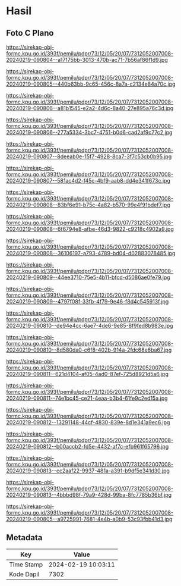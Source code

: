 # Hasil

## Foto C Plano

https://sirekap-obj-formc.kpu.go.id/393f/pemilu/pdpr/73/12/05/20/07/7312052007008-20240219-090804--a17175bb-3013-470b-ac71-7b56af86f1d9.jpg

https://sirekap-obj-formc.kpu.go.id/393f/pemilu/pdpr/73/12/05/20/07/7312052007008-20240219-090805--440b63bb-9c65-456c-8a7a-c2134e84a70c.jpg

https://sirekap-obj-formc.kpu.go.id/393f/pemilu/pdpr/73/12/05/20/07/7312052007008-20240219-090806--a81b1545-e2a2-4d6c-8a40-27e895a76c3d.jpg

https://sirekap-obj-formc.kpu.go.id/393f/pemilu/pdpr/73/12/05/20/07/7312052007008-20240219-090806--277a5334-3bc7-4751-b0d6-cad2af9c77c2.jpg

https://sirekap-obj-formc.kpu.go.id/393f/pemilu/pdpr/73/12/05/20/07/7312052007008-20240219-090807--8deeab0e-15f7-4928-8ca7-3f7c53cb0b95.jpg

https://sirekap-obj-formc.kpu.go.id/393f/pemilu/pdpr/73/12/05/20/07/7312052007008-20240219-090807--581ac4d2-f45c-4bf9-aab8-dd4e341f673c.jpg

https://sirekap-obj-formc.kpu.go.id/393f/pemilu/pdpr/73/12/05/20/07/7312052007008-20240219-090808--83bf6e91-b75c-4a82-b570-99e4f91bdef7.jpg

https://sirekap-obj-formc.kpu.go.id/393f/pemilu/pdpr/73/12/05/20/07/7312052007008-20240219-090808--6f6794e8-afbe-46d3-9822-c9218c4902a9.jpg

https://sirekap-obj-formc.kpu.go.id/393f/pemilu/pdpr/73/12/05/20/07/7312052007008-20240219-090808--36106197-a793-4789-bd04-d02883078485.jpg

https://sirekap-obj-formc.kpu.go.id/393f/pemilu/pdpr/73/12/05/20/07/7312052007008-20240219-090809--44ee3710-75e5-4b11-bfcd-d5086ae0fe79.jpg

https://sirekap-obj-formc.kpu.go.id/393f/pemilu/pdpr/73/12/05/20/07/7312052007008-20240219-090809--4797f08f-33fb-4f79-9e46-f8d4c545913f.jpg

https://sirekap-obj-formc.kpu.go.id/393f/pemilu/pdpr/73/12/05/20/07/7312052007008-20240219-090810--de94e4cc-6ae7-4de6-9e85-8f9fed8b983e.jpg

https://sirekap-obj-formc.kpu.go.id/393f/pemilu/pdpr/73/12/05/20/07/7312052007008-20240219-090810--8d580da0-c6f8-402b-914a-2fdc68e6ba67.jpg

https://sirekap-obj-formc.kpu.go.id/393f/pemilu/pdpr/73/12/05/20/07/7312052007008-20240219-090811--621d4104-af05-4ad0-87ef-725d8921d5a6.jpg

https://sirekap-obj-formc.kpu.go.id/393f/pemilu/pdpr/73/12/05/20/07/7312052007008-20240219-090811--74e1bc45-ce21-4eaa-b3b4-61fe9c2ed15a.jpg

https://sirekap-obj-formc.kpu.go.id/393f/pemilu/pdpr/73/12/05/20/07/7312052007008-20240219-090812--13291148-44cf-4830-839e-8d1e341a9ec6.jpg

https://sirekap-obj-formc.kpu.go.id/393f/pemilu/pdpr/73/12/05/20/07/7312052007008-20240219-090812--b00accb2-fd5e-4432-af7c-efb961f65796.jpg

https://sirekap-obj-formc.kpu.go.id/393f/pemilu/pdpr/73/12/05/20/07/7312052007008-20240219-090813--cc2aaf22-9937-481a-a391-b9df5e341d30.jpg

https://sirekap-obj-formc.kpu.go.id/393f/pemilu/pdpr/73/12/05/20/07/7312052007008-20240219-090813--4bbbd98f-79a9-428d-99ba-8fc7785b36bf.jpg

https://sirekap-obj-formc.kpu.go.id/393f/pemilu/pdpr/73/12/05/20/07/7312052007008-20240219-090805--a9725991-7681-4e4b-a0b9-53c93fbb41d3.jpg


## Metadata

| Key        | Value               |
| ---------- | ------------------- |
| Time Stamp | 2024-02-19 10:03:11 |
| Kode Dapil | 7302                |



